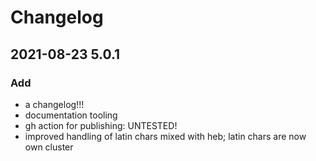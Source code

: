 # Changelog

## 2021-08-23 5.0.1

### Add

- a changelog!!!
- documentation tooling
- gh action for publishing: UNTESTED!
- improved handling of latin chars mixed with heb; latin chars are now own cluster
